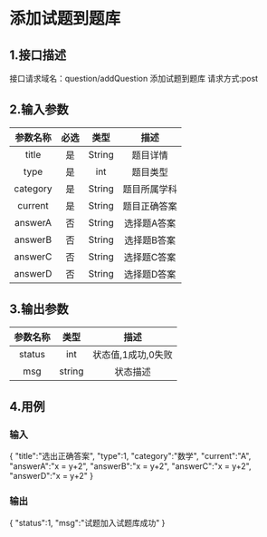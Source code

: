 # 添加试题到题库

## 1.接口描述

接口请求域名：question/addQuestion
添加试题到题库
请求方式:post

## 2.输入参数

| 参数名称  | 必选  |  类型  |         描述         |
| :-------: | :---: | :----: | :------------------: |
| title | 是 | String | 题目详情 |
| type | 是 | int | 题目类型 |
| category | 是 | String | 题目所属学科 |
| current | 是 | String | 题目正确答案 |
| answerA | 否 | String | 选择题A答案 |
| answerB | 否 | String | 选择题B答案 |
| answerC | 否 | String | 选择题C答案 |
| answerD | 否 | String | 选择题D答案 |

## 3.输出参数

|  参数名称  |  类型  |         描述         |
| :-------: | :----: | :------------------: |
| status | int | 状态值,1成功,0失败 |
| msg | string | 状态描述 |

## 4.用例

### 输入

{
    "title":"选出正确答案",
    "type":1,
    "category":"数学",
    "current":"A",
    "answerA":"x = y+2",
    "answerB":"x = y+2",
    "answerC":"x = y+2",
    "answerD":"x = y+2"
}

### 输出

{
    "status":1,
    "msg":"试题加入试题库成功"
}